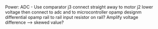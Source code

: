 Power:
ADC - Use comparator
j3 connect straight away to motor
j2 lower voltage then connect to adc and to microcontroller
 opamp designm
differential opamp
rail to rail input
resistor on rail?
Amplify voltage difference --> skewed value?
